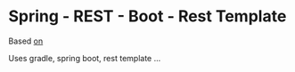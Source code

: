 Spring - REST - Boot - Rest Template
====================================

Based [on](https://github.com/springframeworkguru/spring-rest-client-examples) 

Uses gradle, spring boot, rest template ...

